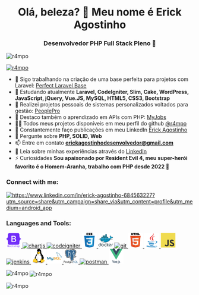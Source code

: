 <h1 align="center">Olá, beleza? 👋 Meu nome é Erick Agostinho</h1>
<h3 align="center">Desenvolvedor PHP Full Stack Pleno 🐘</h3>

<p align="left"> <img src="https://komarev.com/ghpvc/?username=r4mpo&label=Profile%20views&color=0e75b6&style=flat" alt="r4mpo" /> </p>

<p align="left"> <a href="https://github.com/ryo-ma/github-profile-trophy"><img src="https://github-profile-trophy.vercel.app/?username=r4mpo" alt="r4mpo" /></a> </p>

- 🚀 Sigo trabalhando na criação de uma base perfeita para projetos com Laravel: [Perfect Laravel Base](https://github.com/r4mpo/perfect-laravel-base)
- 🌱 Estudando atualmente **Laravel, CodeIgniter, Slim, Cake, WordPress, JavaScript, jQuery, Vue.JS, MySQL, HTML5, CSS3, Bootstrap**
- 🚀 Realizei projetos pessoais de sistemas personalizados voltados para gestão: [PeoplePro](https://github.com/r4mpo/people-pro)
- 🚀 Destaco também o aprendizado em APIs com PHP: [MyJobs](https://github.com/r4mpo/my-jobs)
- 👨‍💻 Todos meus projetos disponíveis em meu perfil do github [@r4mpo](github.com/r4mpo)
- 📝 Constantemente faço publicações em meu LinkedIn [Erick Agostinho](https://www.linkedin.com/in/erick-agostinho-684563227?utm_source=share&utm_campaign=share_via&utm_content=profile&utm_medium=android_app)
- 💬 Pergunte sobre **PHP, SOLID, Web**
- 📫 Entre em contato **erickagostinhodesenvolvedor@gmail.com**
- 📄 Leia sobre minhas experiências através do [LinkedIn](https://www.linkedin.com/in/erick-agostinho-684563227?utm_source=share&utm_campaign=share_via&utm_content=profile&utm_medium=android_app)
- ⚡ Curiosidades **Sou apaixonado por Resident Evil 4, meu super-herói favorito é o Homem-Aranha, trabalho com PHP desde 2022 💫**

<h3 align="left">Connect with me:</h3>
<p align="left">
<a href="https://linkedin.com/in/https://www.linkedin.com/in/erick-agostinho-684563227?utm_source=share&utm_campaign=share_via&utm_content=profile&utm_medium=android_app" target="blank"><img align="center" src="https://raw.githubusercontent.com/rahuldkjain/github-profile-readme-generator/master/src/images/icons/Social/linked-in-alt.svg" alt="https://www.linkedin.com/in/erick-agostinho-684563227?utm_source=share&utm_campaign=share_via&utm_content=profile&utm_medium=android_app" height="30" width="40" /></a>
</p>

<h3 align="left">Languages and Tools:</h3>
<p align="left"> <a href="https://getbootstrap.com" target="_blank" rel="noreferrer"> <img src="https://raw.githubusercontent.com/devicons/devicon/master/icons/bootstrap/bootstrap-plain-wordmark.svg" alt="bootstrap" width="40" height="40"/> </a> <a href="https://www.chartjs.org" target="_blank" rel="noreferrer"> <img src="https://www.chartjs.org/media/logo-title.svg" alt="chartjs" width="40" height="40"/> </a> <a href="https://codeigniter.com" target="_blank" rel="noreferrer"> <img src="https://cdn.worldvectorlogo.com/logos/codeigniter.svg" alt="codeigniter" width="40" height="40"/> </a> <a href="https://www.w3schools.com/css/" target="_blank" rel="noreferrer"> <img src="https://raw.githubusercontent.com/devicons/devicon/master/icons/css3/css3-original-wordmark.svg" alt="css3" width="40" height="40"/> </a> <a href="https://www.docker.com/" target="_blank" rel="noreferrer"> <img src="https://raw.githubusercontent.com/devicons/devicon/master/icons/docker/docker-original-wordmark.svg" alt="docker" width="40" height="40"/> </a> <a href="https://git-scm.com/" target="_blank" rel="noreferrer"> <img src="https://www.vectorlogo.zone/logos/git-scm/git-scm-icon.svg" alt="git" width="40" height="40"/> </a> <a href="https://www.w3.org/html/" target="_blank" rel="noreferrer"> <img src="https://raw.githubusercontent.com/devicons/devicon/master/icons/html5/html5-original-wordmark.svg" alt="html5" width="40" height="40"/> </a> <a href="https://www.java.com" target="_blank" rel="noreferrer"> <img src="https://raw.githubusercontent.com/devicons/devicon/master/icons/java/java-original.svg" alt="java" width="40" height="40"/> </a> <a href="https://developer.mozilla.org/en-US/docs/Web/JavaScript" target="_blank" rel="noreferrer"> <img src="https://raw.githubusercontent.com/devicons/devicon/master/icons/javascript/javascript-original.svg" alt="javascript" width="40" height="40"/> </a> <a href="https://www.jenkins.io" target="_blank" rel="noreferrer"> <img src="https://www.vectorlogo.zone/logos/jenkins/jenkins-icon.svg" alt="jenkins" width="40" height="40"/> </a> <a href="https://www.linux.org/" target="_blank" rel="noreferrer"> <img src="https://raw.githubusercontent.com/devicons/devicon/master/icons/linux/linux-original.svg" alt="linux" width="40" height="40"/> </a> <a href="https://www.mysql.com/" target="_blank" rel="noreferrer"> <img src="https://raw.githubusercontent.com/devicons/devicon/master/icons/mysql/mysql-original-wordmark.svg" alt="mysql" width="40" height="40"/> </a> <a href="https://www.postgresql.org" target="_blank" rel="noreferrer"> <img src="https://raw.githubusercontent.com/devicons/devicon/master/icons/postgresql/postgresql-original-wordmark.svg" alt="postgresql" width="40" height="40"/> </a> <a href="https://postman.com" target="_blank" rel="noreferrer"> <img src="https://www.vectorlogo.zone/logos/getpostman/getpostman-icon.svg" alt="postman" width="40" height="40"/> </a> <a href="https://vuejs.org/" target="_blank" rel="noreferrer"> <img src="https://raw.githubusercontent.com/devicons/devicon/master/icons/vuejs/vuejs-original-wordmark.svg" alt="vuejs" width="40" height="40"/> </a> </p>

<p><img align="left" src="https://github-readme-stats.vercel.app/api/top-langs?username=r4mpo&show_icons=true&locale=en&layout=compact" alt="r4mpo" /></p>

<p> <img align="center" src="https://github-readme-stats.vercel.app/api?username=r4mpo&show_icons=true&locale=en" alt="r4mpo" /></p>

<p><img align="center" src="https://github-readme-streak-stats.herokuapp.com/?user=r4mpo&" alt="r4mpo" /></p>
